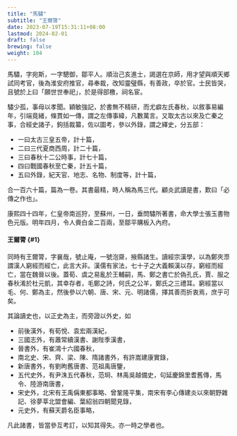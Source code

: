 ```yaml
---
title: "馬驌"
subtitle: "王爾膂"
date: 2023-07-19T15:31:11+08:00
lastmod: 2024-02-01
draft: false
brewing: false
weight: 104
---
```



馬驌，字宛斯，一字驄御，鄒平人。順治己亥進士，謁選在京師，用才望與順天鄉試同考官，後為淮安府推官，尋奉裁，改知靈璧縣，有善政，卒於官。士民皆哭，且號於上曰「願世世奉祀」，於是得部檄，祠名宦。

驌少孤，事母以孝聞。穎敏強記，於書無不精研，而尤癖左氏春秋，以敘事易編年，引端竟緒，條貫如一傳，謂之左傳事緯，凡數萬言。又取太古以來及亡秦之事，合經史諸子，鉤括裁纂，佐以圖考，參以外錄，謂之繹史，分五部：

- 一曰太古三皇五帝，計十篇，
- 二曰三代夏商西周，計二十篇，
- 三曰春秋十二公時事，計七十篇，
- 四曰戰國春秋至亡秦，計五十篇，
- 五曰外錄，紀天官、地志、名物、制度等，計十篇，

合一百六十篇，篇為一卷。其書最精，時人稱為馬三代。顧炎武讀是書，歎曰「必傳之作也」。

康熙四十四年，仁皇帝南巡狩，至蘇州，一日，垂問驌所著書，命大學士張玉書物色元版。明年四月，令人賫白金二百兩，至鄒平購板入內府。

#### 王爾膂 {#1}

同時有王爾膂，字襄哉，號止庵，一號泡齋，掖縣諸生。讀經宗漢學，以為鄭夾漈謂漢人窮經而經亡，此言大非。漢儒有家法，七十子之大義賴漢以存，窮經而經亡，當在魏晉以後。蓋荀、虞之易亂於王輔嗣，馬、鄭之書亡於偽孔氏，賈、服之春秋淆於杜元凱，其幸存者，毛鄭之詩，何氏之公羊，鄭氏之三禮耳。窮經當以毛、何、鄭為主，然後參以六朝、唐、宋、元、明諸儒，擇其善而折衷焉，庶乎可矣。

其論讀史也，以正史為主，而旁證以外史，如

- 前後漢外，有荀悅、袁宏兩漢紀，
- 三國志外，有蕭常續漢書、謝陛季漢書，
- 晉書外，有崔鴻十六國春秋，
- 南北史、宋、齊、梁、陳、隋諸書外，有許嵩建康實錄，
- 新唐書外，有劉昫舊唐書、范祖禹唐鑒，
- 五代史外，有尹洙五代春秋，范坰、林禹吳越備史，句延慶錦里耆舊傳，馬令、陸游南唐書，
- 宋史外，北宋有王禹偁東都事略、曾鞏隆平集，南宋有李心傳建炎以來朝野雜記、徐夢莘北盟會編、葉紹翁四朝聞見錄，
- 元史外，有蘇天爵名臣事略，

凡此諸書，皆當參互考訂，以知其得失。亦一時之學者也。